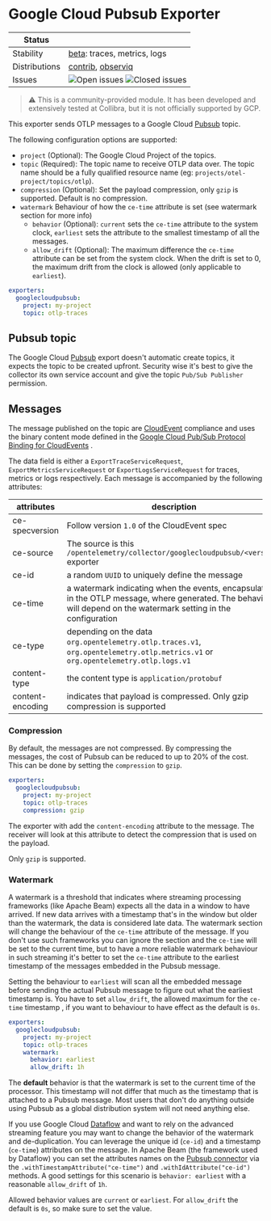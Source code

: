 # Google Cloud Pubsub Exporter

<!-- status autogenerated section -->
| Status        |           |
| ------------- |-----------|
| Stability     | [beta]: traces, metrics, logs   |
| Distributions | [contrib], [observiq] |
| Issues        | ![Open issues](https://img.shields.io/github/issues-search/open-telemetry/opentelemetry-collector-contrib?query=is%3Aissue%20is%3Aopen%20label%3Aexporter%2Fgooglecloudpubsub%20&label=open&color=orange&logo=opentelemetry) ![Closed issues](https://img.shields.io/github/issues-search/open-telemetry/opentelemetry-collector-contrib?query=is%3Aissue%20is%3Aclosed%20label%3Aexporter%2Fgooglecloudpubsub%20&label=closed&color=blue&logo=opentelemetry) |

[beta]: https://github.com/open-telemetry/opentelemetry-collector#beta
[contrib]: https://github.com/open-telemetry/opentelemetry-collector-releases/tree/main/distributions/otelcol-contrib
[observiq]: https://github.com/observIQ/observiq-otel-collector
<!-- end autogenerated section -->

> ⚠️ This is a community-provided module. It has been developed and extensively tested at Collibra, but it is not officially supported by GCP.

This exporter sends OTLP messages to a Google Cloud [Pubsub](https://cloud.google.com/pubsub) topic.

The following configuration options are supported:

* `project` (Optional): The Google Cloud Project of the topics.
* `topic` (Required): The topic name to receive OTLP data over. The topic name should be a fully qualified resource
  name (eg: `projects/otel-project/topics/otlp`).
* `compression` (Optional): Set the payload compression, only `gzip` is supported. Default is no compression.
* `watermark` Behaviour of how the `ce-time` attribute is set (see watermark section for more info)
  * `behavior` (Optional): `current` sets the `ce-time` attribute to the system clock, `earliest` sets the attribute to 
  the smallest timestamp of all the messages.
  * `allow_drift` (Optional): The maximum difference the `ce-time` attribute can be set from the system clock. When the
  drift is set to 0, the maximum drift from the clock is allowed (only applicable to `earliest`).
```yaml
exporters:
  googlecloudpubsub:
    project: my-project
    topic: otlp-traces
```

## Pubsub topic

The Google Cloud [Pubsub](https://cloud.google.com/pubsub) export doesn't automatic create topics, it expects the topic
to be created upfront. Security wise it's best to give the collector its own service account and give the
topic `Pub/Sub Publisher` permission.

## Messages

The message published on the topic are [CloudEvent](https://cloudevents.io/) compliance and uses the binary content mode
defined in the
[Google Cloud Pub/Sub Protocol Binding for CloudEvents](https://github.com/google/knative-gcp/blob/main/docs/spec/pubsub-protocol-binding.md#31-binary-content-mode)
.

The data field is either a `ExportTraceServiceRequest`, `ExportMetricsServiceRequest` or `ExportLogsServiceRequest` for 
traces, metrics or logs respectively.  Each message is accompanied by the following attributes:

| attributes       | description                                                                                                                                                       |
|------------------|-------------------------------------------------------------------------------------------------------------------------------------------------------------------|
| ce-specversion   | Follow version `1.0` of the CloudEvent spec                                                                                                                       |
| ce-source        | The source is this `/opentelemetry/collector/googlecloudpubsub/<version>` exporter                                                                                |
| ce-id            | a random `UUID` to uniquely define the message                                                                                                                    |
| ce-time          | a watermark indicating when the events, encapsulated in the OTLP message, where generated. The behavior will depend on the watermark setting in the configuration |
| ce-type          | depending on the data `org.opentelemetry.otlp.traces.v1`, `org.opentelemetry.otlp.metrics.v1` or `org.opentelemetry.otlp.logs.v1`                                 |
| content-type     | the content type is `application/protobuf`                                                                                                                        | 
| content-encoding | indicates that payload is compressed. Only gzip compression is supported                                                                                          |

### Compression
 
By default, the messages are not compressed. By compressing the messages, the cost of Pubsub can be reduced to
up to 20% of the cost. This can be done by setting the `compression` to `gzip`.

```yaml
exporters:
  googlecloudpubsub:
    project: my-project
    topic: otlp-traces
    compression: gzip
```

The exporter with add the `content-encoding` attribute to the message. The receiver will look at this attribute
to detect the compression that is used on the payload.

Only `gzip` is supported.

### Watermark

A watermark is a threshold that indicates where streaming processing frameworks (like Apache Beam) expects all the 
data in a window to have arrived. If new data arrives with a timestamp that's in the window but older than the 
watermark, the data is considered late data. The watermark section will change the behaviour of the `ce-time`
attribute of the message. If you don't use such frameworks you can ignore the section and the `ce-time` will 
be set to the current time, but to have a more reliable watermark behaviour in such streaming it's better to set
the `ce-time` attribute to the earliest timestamp of the messages embedded in the Pubsub message.

Setting the behaviour to `earliest` will scan all the embedded message before sending the actual Pubsub message to
figure out what the earliest timestamp is. You have to set `allow_drift`, the allowed maximum for the `ce-time` 
timestamp , if you want to behaviour to have effect as the default is `0s`.

```yaml
exporters:
  googlecloudpubsub:
    project: my-project
    topic: otlp-traces
    watermark: 
      behavior: earliest
      allow_drift: 1h
```

The **default** behavior is that the watermark is set to the current time of the processor. This timestamp will not differ
that much as the timestamp that is attached to a Pubsub message. Most users that don't do anything outside using Pubsub
as a global distribution system will not need anything else.

If you use Google Cloud [Dataflow](https://cloud.google.com/dataflow) and want to rely on the advanced streaming 
feature you may want to change the behavior of the watermark and de-duplication. You can leverage the unique id (`ce-id`) 
and a timestamp (`ce-time`) attributes on the message. In Apache Beam (the framework used by Dataflow) you can set the 
attributes names on the [Pubsub connector](https://beam.apache.org/releases/javadoc/2.31.0/org/apache/beam/sdk/io/gcp/pubsub/PubsubIO.Read.html#withTimestampAttribute-java.lang.String-)
via the `.withTimestampAttribute("ce-time")` and `.withIdAttribute("ce-id")` methods.  A good settings for this 
scenario is `behavior: earliest` with a reasonable `allow_drift` of `1h`.

Allowed behavior values are `current` or `earliest`. For `allow_drift` the default is `0s`, so make sure to set the 
value.
